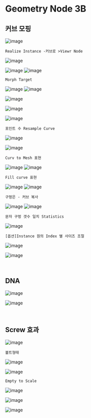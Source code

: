 Geometry Node 3B
===================

커브 모핑
------------

![image](https://user-images.githubusercontent.com/30430227/139566756-9ede578e-b614-4bc6-85b4-b671a82dbdb9.png)

`Realize Instance -커브로 >Viewr Node`

![image](https://user-images.githubusercontent.com/30430227/139566812-7d4db1df-89c9-4c90-81d5-90e7239f309b.png)

![image](https://user-images.githubusercontent.com/30430227/139566780-df5a9ea3-f646-4a70-af17-0b36cf9acdab.png)
![image](https://user-images.githubusercontent.com/30430227/139566802-cd32a049-5ba2-4d6c-9a2b-3a101d844c95.png)

`Morph Target`

![image](https://user-images.githubusercontent.com/30430227/139566970-2ba82ba5-813f-4037-a5f8-dbf0f994c2b9.png)
![image](https://user-images.githubusercontent.com/30430227/139566984-b9b8d0b9-16c6-43f0-8379-6d1d731760e4.png)

![image](https://user-images.githubusercontent.com/30430227/139567006-3a859035-3fba-491c-998a-37b60c8aa736.png)

![image](https://user-images.githubusercontent.com/30430227/139567025-012625e1-5e96-4b06-a91a-da17dcb44d92.png)

![image](https://user-images.githubusercontent.com/30430227/139567040-f3f46ec9-13bb-413b-839d-78a9f3210d0e.png)

`포인트 수 Resample Curve`

![image](https://user-images.githubusercontent.com/30430227/139567087-da787e5c-42bd-4451-bd13-bb42cb04ff2c.png)

![image](https://user-images.githubusercontent.com/30430227/139567114-8a5e3745-df1a-4fcf-910e-61b1e00c28e6.png)

`Curv to Mesh 표현`

![image](https://user-images.githubusercontent.com/30430227/139567231-7e1de37c-a964-4acc-bb9c-509503bef0ef.png)
![image](https://user-images.githubusercontent.com/30430227/139567217-17058b2b-e06d-4380-88ac-3ca043b7e2cc.png)

`Fill curve 표현`

![image](https://user-images.githubusercontent.com/30430227/139567263-1830d0c9-8924-429f-a778-225ec842f28e.png)
![image](https://user-images.githubusercontent.com/30430227/139567266-671abaf2-59dd-4804-8ee3-1d39a3ce8071.png)

`구멍은 - 커브 복사`

![image](https://user-images.githubusercontent.com/30430227/139567391-76f4a4db-0006-466c-8fb4-6a00923b19ef.png)
![image](https://user-images.githubusercontent.com/30430227/139567386-d5d2db0a-1eab-4c21-873d-6953102b098e.png)

`문자 구멍 갯수 일치 Statistics`

![image](https://user-images.githubusercontent.com/30430227/139567684-03b45528-b426-4134-862a-945b2ab2d07a.png)

`[옵션]Instance 원의 Index 별 사이즈 조절`

![image](https://user-images.githubusercontent.com/30430227/139568234-2bf866ba-3423-4de0-bccb-8f3ad9c050ee.png)

![image](https://user-images.githubusercontent.com/30430227/139568263-9c8cdefc-580d-47a6-9ea1-656cbd5cafd8.png)

<br>

DNA
-----

![image](https://user-images.githubusercontent.com/30430227/139569905-e24fde17-4a96-445b-8735-66e707adaca2.png)

![image](https://user-images.githubusercontent.com/30430227/139569920-9efe1430-4156-4181-ab67-01c2dfcdcf5b.png)

<br>

Screw 효과
------------

![image](https://user-images.githubusercontent.com/30430227/139607359-c8ff6d0e-47bb-422b-93e2-703c92b07be3.png)

`볼트형태`

![image](https://user-images.githubusercontent.com/30430227/139607612-b32131d1-5b05-4078-bb49-606bc09f64ab.png)

![image](https://user-images.githubusercontent.com/30430227/139607848-210cc9ff-877d-498c-8d82-81d03e557e86.png)

`Empty to Scale`

![image](https://user-images.githubusercontent.com/30430227/139607961-99dbedf2-bb31-4f61-86fa-c7564e8ad978.png)

![image](https://user-images.githubusercontent.com/30430227/139607944-40e3f6c0-c24b-4392-8a5b-e59eeda66b55.png)

![image](https://user-images.githubusercontent.com/30430227/139608025-ebdbf441-b1e2-4baa-b003-3d9a9bf870c4.png)



